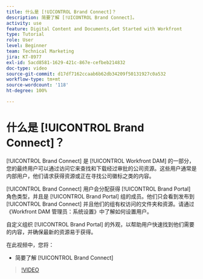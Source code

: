 ```yaml
---
title: 什么是 [!UICONTROL Brand Connect]？
description: 简要了解 [!UICONTROL Brand Connect]。
activity: use
feature: Digital Content and Documents,Get Started with Workfront
type: Tutorial
role: User
level: Beginner
team: Technical Marketing
jira: KT-8977
exl-id: 5acd8581-1629-421c-867e-cefbeb214832
doc-type: video
source-git-commit: d17df7162ccaab6b62db34209f50131927c0a532
workflow-type: tm+mt
source-wordcount: '118'
ht-degree: 100%

---
```


# 什么是 [!UICONTROL Brand Connect]？

[!UICONTROL Brand Connect] 是 [!UICONTROL Workfront DAM] 的一部分，您的最终用户可以通过访问它来查找和下载经过审批的公司资源。这些用户通常是内部用户，他们请求获得资源或正在寻找公司徽标之类的内容。

[!UICONTROL Brand Connect] 用户会分配获得 [!UICONTROL Brand Portal] 角色类型，并且是 [!UICONTROL Brand Portal] 组的成员。他们只会看到发布到 [!UICONTROL Brand Connect] 并且他们的组有权访问的文件夹和资源。请通过《Workfront DAM 管理员：系统设置》中了解如何设置用户。

<!-- Need the cross-reference link to other LP, mentioned above -->

自定义组织 [!UICONTROL Brand Portal] 的外观，以帮助用户快速找到他们需要的内容，并确保最新的资源易于获得。

在此视频中，您将：

* 简要了解 [!UICONTROL Brand Connect]

>[!VIDEO](https://video.tv.adobe.com/v/335240/?quality=12&learn=on&enablevpops)

<!-- Learn more graphic and link to article, below
* Workfront DAM within Workfront
 -->
